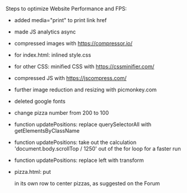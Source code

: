 Steps to optimize Website Performance and FPS:

* added media="print" to print link href
* made JS analytics async
* compressed images with https://compressor.io/
* for index.html: inlined style.css
* for other CSS: minified CSS with https://cssminifier.com/
* compressed JS with https://jscompress.com/
* further image reduction and resizing with picmonkey.com
* deleted google fonts

* change pizza number from 200 to 100
* function updatePositions: replace querySelectorAll with getElementsByClassName
* function updatePositions: take out the calculation 'document.body.scrollTop / 1250' out of the for loop for a faster run
* function updatePositions: replace left with transform
* pizza.html: put <div id="movingPizzas1" class="col-md-12"> in its own row to center pizzas, as suggested on the Forum
